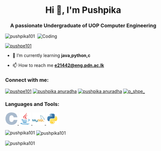 
<h1 align="center">Hi 👋, I'm Pushpika</h1>
<h3 align="center">A passionate Undergraduate of UOP Computer Engineering</h3>
<img align="right" alt="Coding" width="400" src="https://www.google.com/imgres?q=animated%20coding%20gif&imgurl=https%3A%2F%2Fcamo.githubusercontent.com%2F2366b34bb903c09617990fb5fff4622f3e941349e846ddb7e73df872a9d21233%2F68747470733a2f2f63646e2e6472696262626c652e636f6d2f75736572732f3733303730332f73637265656e73686f74732f363538313234332f6176656e746f2e676966&imgrefurl=https%3A%2F%2Fgithub.com%2Frudrabarad%2FGifs&docid=CJdgcKdcN0j58M&tbnid=uYYa30tHbsaH2M&vet=12ahUKEwjrgK3o85GOAxUsxzgGHW9fHiAQM3oECGgQAA..i&w=800&h=600&hcb=2&ved=2ahUKEwjrgK3o85GOAxUsxzgGHW9fHiAQM3oECGgQAA”>


<p align="left"> <img src="https://komarev.com/ghpvc/?username=pushpika101&label=Profile%20views&color=0e75b6&style=flat" alt="pushpika101" /> </p>

<p align="left"> <a href="https://twitter.com/pushpe101" target="blank"><img src="https://img.shields.io/twitter/follow/pushpe101?logo=twitter&style=for-the-badge" alt="pushpe101" /></a> </p>

- 🌱 I’m currently learning **java,python,c**

- 📫 How to reach me **e21442@eng.pdn.ac.lk**

<h3 align="left">Connect with me:</h3>
<p align="left">
<a href="https://twitter.com/pushpe101" target="blank"><img align="center" src="https://raw.githubusercontent.com/rahuldkjain/github-profile-readme-generator/master/src/images/icons/Social/twitter.svg" alt="pushpe101" height="30" width="40" /></a>
<a href="https://linkedin.com/in/pushpika anuradha" target="blank"><img align="center" src="https://raw.githubusercontent.com/rahuldkjain/github-profile-readme-generator/master/src/images/icons/Social/linked-in-alt.svg" alt="pushpika anuradha" height="30" width="40" /></a>
<a href="https://fb.com/pushpika anuradha" target="blank"><img align="center" src="https://raw.githubusercontent.com/rahuldkjain/github-profile-readme-generator/master/src/images/icons/Social/facebook.svg" alt="pushpika anuradha" height="30" width="40" /></a>
<a href="https://instagram.com/p_shpe_" target="blank"><img align="center" src="https://raw.githubusercontent.com/rahuldkjain/github-profile-readme-generator/master/src/images/icons/Social/instagram.svg" alt="p_shpe_" height="30" width="40" /></a>
</p>

<h3 align="left">Languages and Tools:</h3>
<p align="left"> <a href="https://www.cprogramming.com/" target="_blank" rel="noreferrer"> <img src="https://raw.githubusercontent.com/devicons/devicon/master/icons/c/c-original.svg" alt="c" width="40" height="40"/> </a> <a href="https://www.java.com" target="_blank" rel="noreferrer"> <img src="https://raw.githubusercontent.com/devicons/devicon/master/icons/java/java-original.svg" alt="java" width="40" height="40"/> </a> <a href="https://www.mysql.com/" target="_blank" rel="noreferrer"> <img src="https://raw.githubusercontent.com/devicons/devicon/master/icons/mysql/mysql-original-wordmark.svg" alt="mysql" width="40" height="40"/> </a> <a href="https://www.python.org" target="_blank" rel="noreferrer"> <img src="https://raw.githubusercontent.com/devicons/devicon/master/icons/python/python-original.svg" alt="python" width="40" height="40"/> </a> </p>

<p><img align="left" src="https://github-readme-stats.vercel.app/api/top-langs?username=pushpika101&show_icons=true&locale=en&layout=compact" alt="pushpika101" /></p>

<p>&nbsp;<img align="center" src="https://github-readme-stats.vercel.app/api?username=pushpika101&show_icons=true&locale=en" alt="pushpika101" /></p>

<p><img align="center" src="https://github-readme-streak-stats.herokuapp.com/?user=pushpika101&" alt="pushpika101" /></p>
